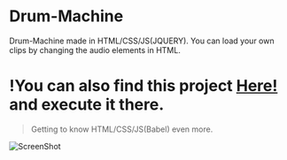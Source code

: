 # Drum-Machine
Drum-Machine made in HTML/CSS/JS(JQUERY). You can load your own clips by changing the audio elements in HTML.

<h1>!You can also find this project <a href="https://codepen.io/Mpal_/pen/yLGzMOZ" target="_blank">Here!</a> and execute it there.</h1>

>Getting to know HTML/CSS/JS(Babel) even more.

![ScreenShot](https://github.com/Georgios-Mpalanos/Drum-Machine/assets/115114124/42a61f75-c3d7-4a3b-b0eb-ceba682dcbfb)

